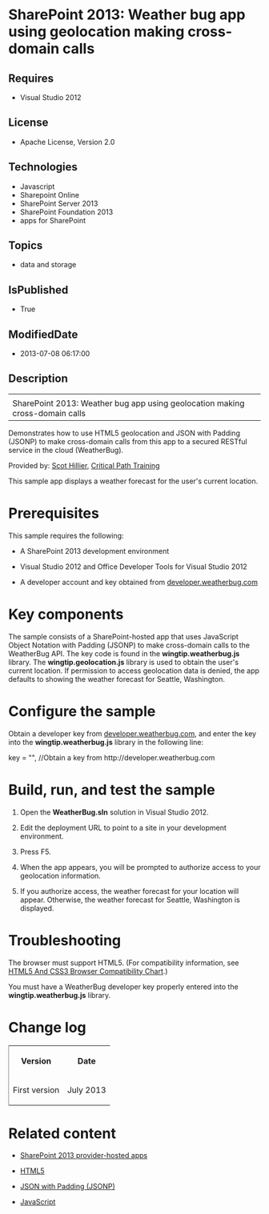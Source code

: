 # SharePoint 2013: Weather bug app using geolocation making cross-domain calls
## Requires
* Visual Studio 2012
## License
* Apache License, Version 2.0
## Technologies
* Javascript
* Sharepoint Online
* SharePoint Server 2013
* SharePoint Foundation 2013
* apps for SharePoint
## Topics
* data and storage
## IsPublished
* True
## ModifiedDate
* 2013-07-08 06:17:00
## Description

<div id="header">
<table id="bottomTable" cellpadding="0" cellspacing="0">
<tbody>
<tr id="headerTableRow1">
<td align="left"><span id="runningHeaderText"></span></td>
</tr>
<tr id="headerTableRow2">
<td align="left"><span id="nsrTitle">SharePoint 2013: Weather bug app using geolocation making cross-domain calls</span>
</td>
</tr>
</tbody>
</table>
</div>
<div id="mainSection">
<div id="mainBody">
<p></p>
<div>
<p>Demonstrates how to use HTML5 geolocation and JSON with Padding (JSONP) to make cross-domain calls from this app to a secured RESTful service in the cloud (WeatherBug).</p>
</div>
<div>
<p><span>Provided by:</span> <a href="http://mvp.microsoft.com/en-us/mvp/Scot%20Hillier-33471" target="_blank">
Scot Hillier</a>, <a href="http://www.criticalpathtraining.com/Pages/default.aspx" target="_blank">
Critical Path Training</a></p>
<p>This sample app displays a weather forecast for the user's current location.</p>
</div>
<h1>Prerequisites</h1>
<div id="sectionSection0" name="collapseableSection">
<p>This sample requires the following:</p>
<ul>
<li>
<p>A SharePoint 2013 development environment</p>
</li><li>
<p>Visual Studio 2012 and Office Developer Tools for Visual Studio 2012</p>
</li><li>
<p>A developer account and key obtained from <a href="http://developer.weatherbug.com" target="_blank">
developer.weatherbug.com</a></p>
</li></ul>
</div>
<h1>Key components</h1>
<div id="sectionSection1" name="collapseableSection">
<p>The sample consists of a SharePoint-hosted app that uses JavaScript Object Notation with Padding (JSONP) to make cross-domain calls to the WeatherBug API. The key code is found in the
<span value="wingtip.weatherbug.js"><b><span class="keyword">wingtip.weatherbug.js</span></b></span> library. The
<span value="wingtip.geolocation.js"><b><span class="keyword">wingtip.geolocation.js</span></b></span> library is used to obtain the user's current location. If permission to access geolocation data is denied, the app defaults to showing the weather forecast
 for Seattle, Washington.</p>
</div>
<h1>Configure the sample</h1>
<div id="sectionSection2" name="collapseableSection">
<p>Obtain a developer key from <a href="http://developer.weatherbug.com" target="_blank">
developer.weatherbug.com</a>, and enter the key into the <span value="wingtip.weatherbug.js">
<b><span class="keyword">wingtip.weatherbug.js</span></b></span> library in the following line:</p>
<p><span>key = &quot;&quot;, //Obtain a key from http://developer.weatherbug.com</span> </p>
</div>
<h1>Build, run, and test the sample</h1>
<div id="sectionSection3" name="collapseableSection">
<div>
<ol>
<li>
<p>Open the <span value="WeatherBug.sln"><b><span class="keyword">WeatherBug.sln</span></b></span> solution in Visual Studio 2012.</p>
</li><li>
<p>Edit the deployment URL to point to a site in your development environment.</p>
</li><li>
<p>Press F5.</p>
</li><li>
<p>When the app appears, you will be prompted to authorize access to your geolocation information.</p>
</li><li>
<p>If you authorize access, the weather forecast for your location will appear. Otherwise, the weather forecast for Seattle, Washington is displayed.
</p>
</li></ol>
</div>
</div>
<h1>Troubleshooting</h1>
<div id="sectionSection4" name="collapseableSection">
<p>The browser must support HTML5. (For compatibility information, see <a href="http://www.webresourcesdepot.com/html5-and-css3-browser-compatibility-chart/" target="_blank">
HTML5 And CSS3 Browser Compatibility Chart</a>.)</p>
<p>You must have a WeatherBug developer key properly entered into the <span value="wingtip.weatherbug.js">
<b><span class="keyword">wingtip.weatherbug.js</span></b></span> library.</p>
</div>
<h1>Change log</h1>
<div id="sectionSection5" name="collapseableSection"><b>
<div class="caption"></div>
</b>
<div>
<table width="50%" cellspacing="2" cellpadding="5" frame="lhs">
<tbody>
<tr>
<th>
<p>Version</p>
</th>
<th>
<p>Date</p>
</th>
</tr>
<tr>
<td>
<p>First version</p>
</td>
<td>
<p>July 2013</p>
</td>
</tr>
</tbody>
</table>
</div>
</div>
<h1>Related content</h1>
<div id="sectionSection6" name="collapseableSection">
<ul>
<li>
<p><a href="http://msdn.microsoft.com/en-us/library/fp179887.aspx#Self_hosted" target="_blank">SharePoint 2013 provider-hosted apps</a>
</p>
</li><li>
<p><a href="http://bing.com?q=HTML5" target="_blank">HTML5</a> </p>
</li><li>
<p><a href="http://msdn.microsoft.com/en-us/library/ee834511.aspx" target="_blank">JSON with Padding (JSONP)</a>
</p>
</li><li>
<p><a href="http://msdn.microsoft.com/en-us/library/ms970435.aspx" target="_blank">JavaScript</a>
</p>
</li></ul>
</div>
</div>
</div>
